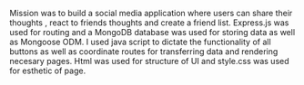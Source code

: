 Mission was to build a social media application where users can share their thoughts , react to friends thoughts and create a friend list. Express.js was used for routing and a MongoDB database was used for storing data as well as Mongoose ODM. I used java script to dictate the functionality of all buttons as well as coordinate routes for transferring data and rendering necesary pages. Html was used for structure of UI and style.css was used for esthetic of page.
